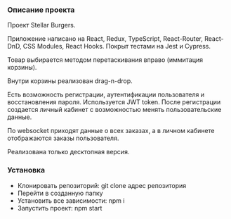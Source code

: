 ### Описание проекта

Проект Stellar Burgers.

Приложение написано на React, Redux, TypeScript, React-Router, React-DnD, CSS Modules, React Hooks. Покрыт тестами на Jest и Cypress.

Товар выбирается методом перетаскивания вправо (иммитация корзины).

Внутри корзины реализован drag-n-drop.

Есть возможность регистрации, аутентификации пользователя и восстановления пароля. Используется JWT token. После регистрации создается личный кабинет с возможностью менять пользовательские данные.

По websocket приходят данные о всех заказах, а в личном кабинете отображаются заказы пользователя.

Реализована только десктопная версия.

### Установка

- Клонировать репозиторий: git clone адрес репозитория
- Перейти в созданную папку
- Установить все зависимости: npm i
- Запустить проект: npm start
